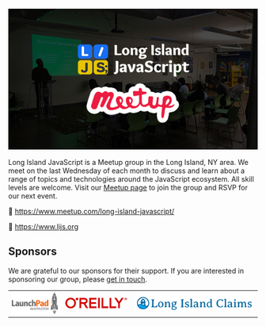 [![Long Island JavaScript](https://raw.githubusercontent.com/longislandjavascript/.github/main/public/lijs-graphic.png)](https://www.lijs.org)


Long Island JavaScript is a Meetup group in the Long Island, NY area. We meet on the last Wednesday of each month to discuss and learn about a range of topics and technologies around the JavaScript ecosystem. All skill levels are welcome. Visit our [Meetup page](https://www.meetup.com/long-island-javascript/) to join the group and RSVP for our next event.

🔗 https://www.meetup.com/long-island-javascript/

🔗 https://www.lijs.org

## Sponsors

We are grateful to our sponsors for their support. If you are interested in sponsoring our group, please [get in touch](https://www.lijs.org/contact).

<table>
  <tr>
    <td valign="center"><a href="https://launchpadli.com/" target="_blank" rel="noopener noreferrer"> <img src="https://raw.githubusercontent.com/longislandjavascript/.github/main/public/sponsors/launchpad.png" alt="LaunchPad Huntington" />
    </a></td>
   <td valign="center">   <a href="https://www.oreilly.com/" target="_blank" rel="noopener noreferrer">
      <img src="https://raw.githubusercontent.com/longislandjavascript/.github/main/public/sponsors/oreilly.png" alt="O'Reilly" />
    </a></td>
      <td valign="center">    <a href="https://www.longislandclaims.com/" target="_blank" rel="noopener noreferrer">
      <img src="https://raw.githubusercontent.com/longislandjavascript/.github/main/public/sponsors/long-island-claims.png" alt="Long Island Claims" />
    </a></td>
  </tr>
</table>
